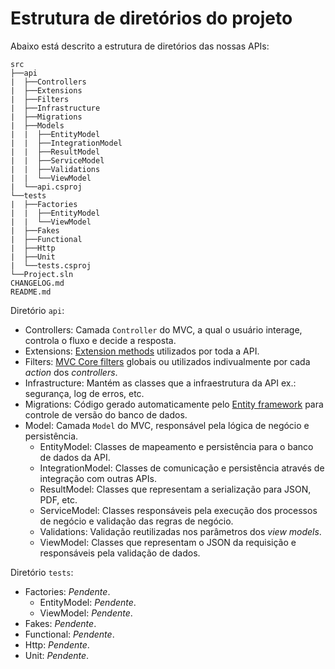 # Estrutura de diretórios do projeto

Abaixo está descrito a estrutura de diretórios das nossas APIs:

```
src
├──api
|  ├──Controllers
|  ├──Extensions
|  ├──Filters
|  ├──Infrastructure
|  ├──Migrations
|  ├──Models
|  |  ├──EntityModel
|  |  ├──IntegrationModel
|  |  ├──ResultModel
|  |  ├──ServiceModel
|  |  ├──Validations
|  |  └──ViewModel
|  └──api.csproj
└──tests
|  ├──Factories
|  |  ├──EntityModel
|  |  └──ViewModel
|  ├──Fakes
|  ├──Functional
|  ├──Http
|  ├──Unit
|  └──tests.csproj
└──Project.sln
CHANGELOG.md
README.md
```

Diretório `api`:
- Controllers: Camada `Controller` do MVC, a qual o usuário interage, controla o fluxo e decide a resposta.
- Extensions: [Extension methods](https://docs.microsoft.com/en-us/dotnet/csharp/programming-guide/classes-and-structs/extension-methods) utilizados por toda a API.
- Filters: [MVC Core filters](https://docs.microsoft.com/en-us/aspnet/core/mvc/controllers/filters?view=aspnetcore-2.1) globais ou utilizados indivualmente por cada _action_ dos _controllers_.
- Infrastructure: Mantém as classes que a infraestrutura da API ex.: segurança, log de erros, etc.
- Migrations: Código gerado automaticamente pelo [Entity framework](https://docs.microsoft.com/en-us/ef/core/) para controle de versão do banco de dados.
- Model: Camada `Model` do MVC, responsável pela lógica de negócio e persistência.
  - EntityModel: Classes de mapeamento e persistência para o banco de dados da API.
  - IntegrationModel: Classes de comunicação e persistência através de integração com outras APIs.
  - ResultModel: Classes que representam a serialização para JSON, PDF, etc.
  - ServiceModel: Classes responsáveis pela execução dos processos de negócio e validação das regras de negócio.
  - Validations: Validação reutilizadas nos parâmetros dos _view models_.
  - ViewModel: Classes que representam o JSON da requisição e responsáveis pela validação de dados.

Diretório `tests`:
- Factories: _Pendente_.
  - EntityModel: _Pendente_.
  - ViewModel: _Pendente_.
- Fakes: _Pendente_.
- Functional: _Pendente_.
- Http: _Pendente_.
- Unit: _Pendente_.
